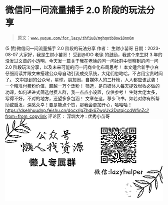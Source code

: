 # 微信问一问流量捕手 2.0 阶段的玩法分享

> 原文：[`www.yuque.com/for_lazy/thfiu8/mghqotb8ow18nn6m`](https://www.yuque.com/for_lazy/thfiu8/mghqotb8ow18nn6m)

<ne-h2 id="c2db1e5f" data-lake-id="c2db1e5f"><ne-heading-ext><ne-heading-anchor></ne-heading-anchor><ne-heading-fold></ne-heading-fold></ne-heading-ext><ne-heading-content><ne-text id="u949bb65a">(5 赞)微信问一问流量捕手 2.0 阶段的玩法分享</ne-text></ne-heading-content></ne-h2> <ne-p id="uadbc16cc" data-lake-id="uadbc16cc"><ne-text id="u38b7f027">作者： 生财小苗哥</ne-text></ne-p> <ne-p id="u943e4d2e" data-lake-id="u943e4d2e"><ne-text id="u9902f53e">日期：2023-08-07</ne-text></ne-p> <ne-p id="u97f063d1" data-lake-id="u97f063d1"><ne-text id="uc25962f1">大家好，我是生财小苗哥！</ne-text></ne-p> <ne-p id="u42d30207" data-lake-id="u42d30207"><ne-text id="uc80f4a20">受到@IDO 老徐 的鼓励，我这个来生财 3 年的没发过文章的小透明，今天发一篇关于我在老徐的问一问社群中觉察到的问一问 2.0 阶段玩法分享，以及未来可能的问一问商业化布局思考！</ne-text></ne-p> <ne-p id="u795d0bac" data-lake-id="u795d0bac"><ne-text id="u95ac50f0">本文适合新手小白仔细阅读并跟文末搭建公众号自动引流成交系统，大佬们忽略哈，不占用宝贵时间了。</ne-text></ne-p> <ne-p id="uf3af28d9" data-lake-id="uf3af28d9"><ne-text id="u994f454c">文中提到的公众号，星球，朋友圈，自媒体人的三杆枪，人人都应该武装！</ne-text></ne-p> <ne-p id="u96ba9141" data-lake-id="u96ba9141"><ne-text id="u931d0645">一个精准付费粉价值，超越一万个泛粉！</ne-text></ne-p> <ne-p id="u92551d75" data-lake-id="u92551d75"><ne-text id="u42e3ffdb">筛选，是自媒体人每天提效增收必做的功课，如何递进式筛选付费人群，我一点点小设置，仅供参考！</ne-text></ne-p> <ne-p id="ue08efc74" data-lake-id="ue08efc74"><ne-text id="u27698d4d">生财大佬太多，写得不好，不对的地方，还望多多包涵！</ne-text></ne-p> <ne-p id="ud25da8df" data-lake-id="ud25da8df"><ne-text id="u2a08026a">文章在这，移步飞书，如若对你有所帮助或启发，深感荣幸！要是能点个赞，那我会更加开心，哈哈哈！</ne-text> [<ne-text id="ucc5afc14">https://dsehhuudnp.feishu.cn/docx/IgZhdk6ZwoUx3DxtqjccdWfinZc?from=from_copylink</ne-text>](https://dsehhuudnp.feishu.cn/docx/IgZhdk6ZwoUx3DxtqjccdWfinZc?from=from_copylink)</ne-p> <ne-hole id="u3828314e" data-lake-id="u3828314e"><ne-card data-card-name="hr" data-card-type="block" id="MKTNA" data-event-boundary="card"><ne-p id="u30f7d016" data-lake-id="u30f7d016"><ne-text id="u0733c444">评论区：</ne-text></ne-p> <ne-p id="uae6e8973" data-lake-id="uae6e8973"><ne-text id="u047d8884">深圳大冲 : 优秀小苗哥</ne-text></ne-p> <ne-p id="u71382730" data-lake-id="u71382730"><ne-card data-card-name="image" data-card-type="inline" id="v3TNu" data-event-boundary="card">![](img/894d30a529e7c37bcd3392323c99941c.png)  <ne-hole id="ub71831d8" data-lake-id="ub71831d8"><ne-card data-card-name="hr" data-card-type="block" id="pFasP" data-event-boundary="card"></ne-card></ne-hole></ne-card></ne-p></ne-card></ne-hole>